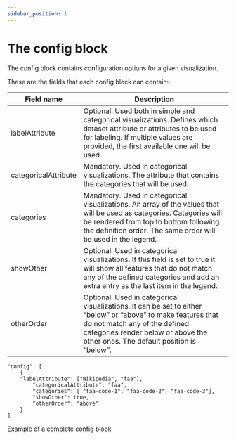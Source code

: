 ```yaml
---
sidebar_position: 1
---
```


# The config block

The config block contains configuration options for a given visualization.

These are the fields that each config block can contain:

| Field name | Description |
| --- | --- |
| labelAttribute | Optional. Used both in simple and categorical visualizations. Defines which dataset attribute or attributes to be used for labeling. If multiple values are provided, the first available one will be used. |
| categoricalAttribute | Mandatory. Used in categorical visualizations. The attribute that contains the categories that will be used. |
| categories | Mandatory. Used in categorical visualizations. An array of the values that will be used as categories. Categories will be rendered from top to bottom following the definition order. The same order will be used in the legend. |
| showOther | Optional. Used in categorical visualizations. If this field is set to true it will show all features that do not match any of the defined categories and add an extra entry as the last item in the legend. |
| otherOrder | Optional. Used in categorical visualizations. It can be set to either “below” or “above” to make features that do not match any of the defined categories render below or above the other ones. The default position is “below”. |

```
"config": [
	{
    "labelAttribute": ["Wikipedia", "faa"],
		"categoricalAttribute": "faa",
		"categories": [ "faa-code-1", "faa-code-2", "faa-code-3"],
		"showOther": true,
		"otherOrder": "above"
	}
]
```
Example of a complete config block
   

